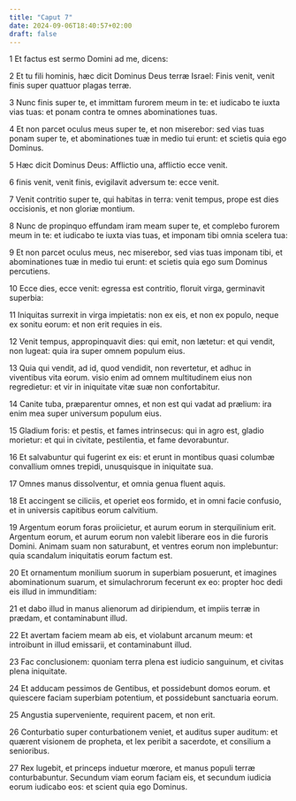 ```yaml
---
title: "Caput 7"
date: 2024-09-06T18:40:57+02:00
draft: false
---
```




1 Et factus est sermo Domini ad me, dicens:

2 Et tu fili hominis, hæc dicit Dominus Deus terræ Israel: Finis venit, venit finis super quattuor plagas terræ.

3 Nunc finis super te, et immittam furorem meum in te: et iudicabo te iuxta vias tuas: et ponam contra te omnes abominationes tuas.

4 Et non parcet oculus meus super te, et non miserebor: sed vias tuas ponam super te, et abominationes tuæ in medio tui erunt: et scietis quia ego Dominus.

5 Hæc dicit Dominus Deus: Afflictio una, afflictio ecce venit.

6 finis venit, venit finis, evigilavit adversum te: ecce venit.

7 Venit contritio super te, qui habitas in terra: venit tempus, prope est dies occisionis, et non gloriæ montium.

8 Nunc de propinquo effundam iram meam super te, et complebo furorem meum in te: et iudicabo te iuxta vias tuas, et imponam tibi omnia scelera tua:

9 Et non parcet oculus meus, nec miserebor, sed vias tuas imponam tibi, et abominationes tuæ in medio tui erunt: et scietis quia ego sum Dominus percutiens.

10 Ecce dies, ecce venit: egressa est contritio, floruit virga, germinavit superbia:

11 Iniquitas surrexit in virga impietatis: non ex eis, et non ex populo, neque ex sonitu eorum: et non erit requies in eis.

12 Venit tempus, appropinquavit dies: qui emit, non lætetur: et qui vendit, non lugeat: quia ira super omnem populum eius.

13 Quia qui vendit, ad id, quod vendidit, non revertetur, et adhuc in viventibus vita eorum. visio enim ad omnem multitudinem eius non regredietur: et vir in iniquitate vitæ suæ non confortabitur.

14 Canite tuba, præparentur omnes, et non est qui vadat ad prælium: ira enim mea super universum populum eius.

15 Gladium foris: et pestis, et fames intrinsecus: qui in agro est, gladio morietur: et qui in civitate, pestilentia, et fame devorabuntur.

16 Et salvabuntur qui fugerint ex eis: et erunt in montibus quasi columbæ convallium omnes trepidi, unusquisque in iniquitate sua.

17 Omnes manus dissolventur, et omnia genua fluent aquis.

18 Et accingent se ciliciis, et operiet eos formido, et in omni facie confusio, et in universis capitibus eorum calvitium.

19 Argentum eorum foras proiicietur, et aurum eorum in sterquilinium erit. Argentum eorum, et aurum eorum non valebit liberare eos in die furoris Domini. Animam suam non saturabunt, et ventres eorum non implebuntur: quia scandalum iniquitatis eorum factum est.

20 Et ornamentum monilium suorum in superbiam posuerunt, et imagines abominationum suarum, et simulachrorum fecerunt ex eo: propter hoc dedi eis illud in immunditiam:

21 et dabo illud in manus alienorum ad diripiendum, et impiis terræ in prædam, et contaminabunt illud.

22 Et avertam faciem meam ab eis, et violabunt arcanum meum: et introibunt in illud emissarii, et contaminabunt illud.

23 Fac conclusionem: quoniam terra plena est iudicio sanguinum, et civitas plena iniquitate.

24 Et adducam pessimos de Gentibus, et possidebunt domos eorum. et quiescere faciam superbiam potentium, et possidebunt sanctuaria eorum.

25 Angustia superveniente, requirent pacem, et non erit.

26 Conturbatio super conturbationem veniet, et auditus super auditum: et quærent visionem de propheta, et lex peribit a sacerdote, et consilium a senioribus.

27 Rex lugebit, et princeps induetur mœrore, et manus populi terræ conturbabuntur. Secundum viam eorum faciam eis, et secundum iudicia eorum iudicabo eos: et scient quia ego Dominus.

